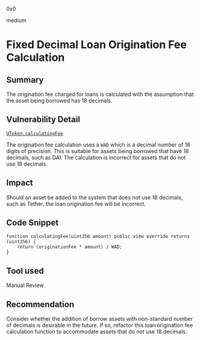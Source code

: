 0x0

medium

# Fixed Decimal Loan Origination Fee Calculation

## Summary

The origination fee charged for loans is calculated with the assumption that the asset being borrowed has 18 decimals.

## Vulnerability Detail

[`UToken.calculatingFee`](https://github.com/sherlock-audit/2022-10-union-finance/blob/main/union-v2-contracts/contracts/market/UToken.sol#L390)

The origination fee calculation uses a `WAD` which is a decimal number of 18 digits of precision. This is suitable for assets being borrowed that have 18 decimals, such as DAI. The calculation is incorrect for assets that do not use 18 decimals.

## Impact

Should an asset be added to the system that does not use 18 decimals, such as Tether, the loan origination fee will be incorrect.

## Code Snippet

``` solidity
function calculatingFee(uint256 amount) public view override returns (uint256) {
    return (originationFee * amount) / WAD;
}
```

## Tool used

Manual Review

## Recommendation

Consider whether the addition of borrow assets with non-standard number of decimals is desirable in the future. If so, refactor this loan origination fee calculation function to accommodate assets that do not use 18 decimals.
